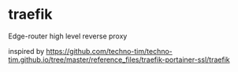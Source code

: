 # traefik
Edge-router high level reverse proxy

inspired by https://github.com/techno-tim/techno-tim.github.io/tree/master/reference_files/traefik-portainer-ssl/traefik
